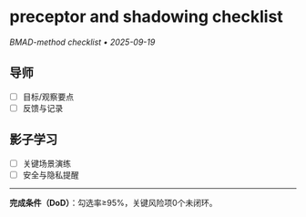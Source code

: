 # preceptor and shadowing checklist

_BMAD-method checklist • 2025-09-19_

## 导师

- [ ] 目标/观察要点
- [ ] 反馈与记录

## 影子学习

- [ ] 关键场景演练
- [ ] 安全与隐私提醒

---

**完成条件（DoD）**：勾选率≥95%，关键风险项0个未闭环。
